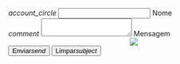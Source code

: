 <form action="https://docs.google.com/forms/d/e/1FAIpQLSem00K5ihqoUuMr53pOnxZCFxrhqC87LaxkHI4DxyAFkNh0fg/formResponse" method="post">
    <div class="input-field col s12">
        <i class="material-icons prefix">account_circle</i>
        <input id="icon_prefix" type="text" class="validate" name="entry.460529804" required>
        <label for="icon_prefix">Nome</label>
    </div>
    <div class="input-field col s12">
        <i class="material-icons prefix">comment</i>
        <textarea id="textarea1" class="materialize-textarea" name="entry.1651581134" required></textarea>
        <label for="textarea1">Mensagem</label>
            <center><a target="_blank"><img class="" src="{{site.baseurl}}/assets/res/chat_enviar.png"></a></center>
          </div>
    <div class="row center">
        <button class="btn waves-effect waves-light" type="submit" name="submit">Enviar<i class="material-icons right">send</i></button>
        <button class="btn waves-effect waves-light" type="reset" name="reset">Limpar<i class="material-icons right">subject</i></button>
    </div>
</form>
<!--
-->